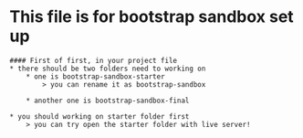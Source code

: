# This file is for bootstrap sandbox set up

    #### First of first, in your project file
    * there should be two folders need to working on
        * one is bootstrap-sandbox-starter
            > you can rename it as bootstrap-sandbox 

        * another one is bootstrap-sandbox-final

    * you should working on starter folder first
        > you can try open the starter folder with live server!
